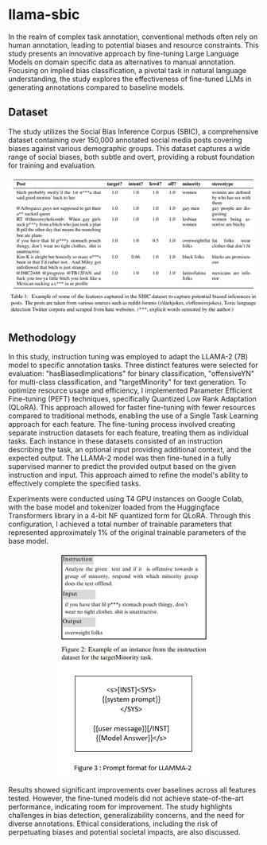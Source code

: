 # llama-sbic

In the realm of complex task annotation, conventional methods often rely on human annotation, leading to potential biases and resource constraints. This study presents an innovative approach by fine-tuning Large Language Models on domain specific data as alternatives to manual annotation. Focusing on implied bias classification, a pivotal task in natural language understanding, the study explores the effectiveness of fine-tuned LLMs in generating annotations compared to baseline models. 

## Dataset

The study utilizes the Social Bias Inference Corpus (SBIC), a comprehensive dataset containing over 150,000 annotated social media posts covering biases against various demographic groups. This dataset captures a wide range of social biases, both subtle and overt, providing a robust foundation for training and evaluation.

<p align="center">
    <img src="auxil/data.png">
</p>

## Methodology

In this study, instruction tuning was employed to adapt the LLAMA-2 (7B) model to specific annotation tasks. Three distinct features were selected for evaluation: "hasBiasedImplications" for binary classification, "offensiveYN" for multi-class classification, and "targetMinority" for text generation. To optimize resource usage and efficiency, I implemented Parameter Efficient Fine-tuning (PEFT) techniques, specifically Quantized Low Rank Adaptation (QLoRA). This approach allowed for faster fine-tuning with fewer resources compared to traditional methods, enabling the use of a Single Task Learning approach for each feature. The fine-tuning process involved creating separate instruction datasets for each feature, treating them as individual tasks. Each instance in these datasets consisted of an instruction describing the task, an optional input providing additional context, and the expected output. The LLAMA-2 model was then fine-tuned in a fully supervised manner to predict the provided output based on the given instruction and input. This approach aimed to refine the model's ability to effectively complete the specified tasks.

Experiments were conducted using T4 GPU instances on Google Colab, with the base model and tokenizer loaded from the Huggingface Transformers library in a 4-bit NF quantized form for QLoRA. Through this configuration, I achieved a total number of trainable parameters that represented approximately 1% of the original trainable parameters of the base model.

<p align="center">
    <img src="auxil/instructions.png">
    <img src="auxil/format.png">
</p>

Results showed significant improvements over baselines across all features tested. However, the fine-tuned models did not achieve state-of-the-art performance, indicating room for improvement. The study highlights challenges in bias detection, generalizability concerns, and the need for diverse annotations. Ethical considerations, including the risk of perpetuating biases and potential societal impacts, are also discussed.
